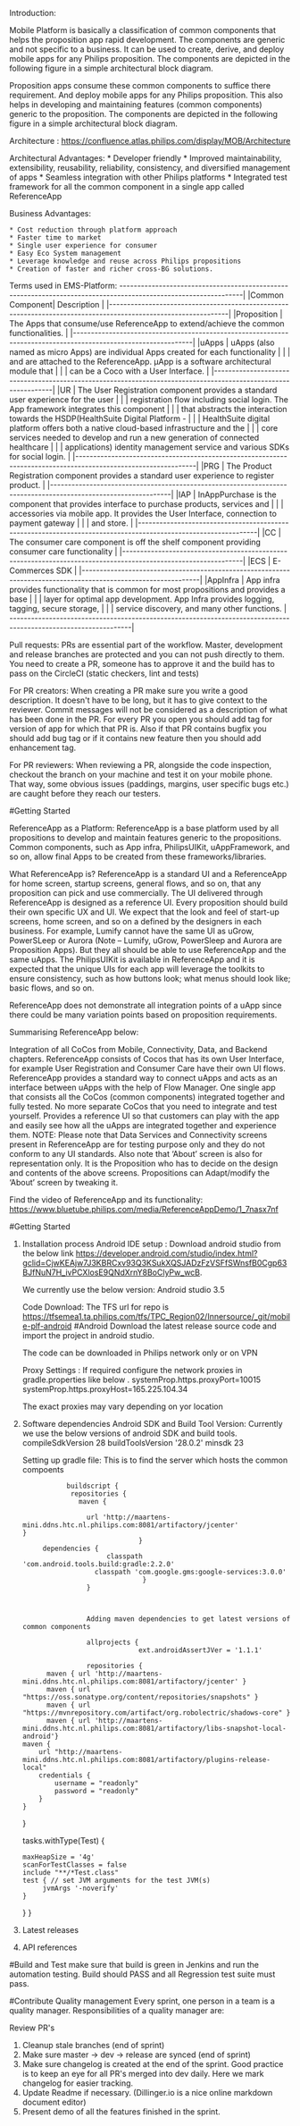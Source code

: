 Introduction:

Mobile Platform is basically a classification of common components that helps the proposition app
rapid development. The components are generic and not specific to a business.
It can be used to create, derive, and deploy mobile apps for any Philips proposition.
The components are depicted in the following figure in a simple architectural block diagram.

Proposition apps consume these common components to suffice there requirement.
And deploy mobile apps for any Philips proposition. This also helps in developing and maintaining features (common components) generic to the proposition. The components are depicted in the following figure in a simple architectural block diagram.


Architecture : https://confluence.atlas.philips.com/display/MOB/Architecture

Architectural Advantages:
    * Developer friendly
    * Improved maintainability, extensibility, reusability, reliability, consistency, and diversified management of apps
    * Seamless integration with other Philips platforms
    * Integrated test framework for all the common component in a single app called ReferenceApp


Business Advantages:

    * Cost reduction through platform approach
    * Faster time to market
    * Single user experience for consumer
    * Easy Eco System management
    * Leverage knowledge and reuse across Philips propositions
    * Creation of faster and richer cross-BG solutions.


Terms used in EMS-Platform:
----------------------------------------------------------------------------------------------------------------|
|Common Component| Description                                                                                  |
|---------------------------------------------------------------------------------------------------------------|
|Proposition    | The Apps that consume/use ReferenceApp to extend/achieve the common functionalities.          |
|---------------------------------------------------------------------------------------------------------------|
|uApps          | uApps (also named as micro Apps) are individual Apps created for each functionality           |
|               | and are attached to the ReferenceApp. µApp is a software architectural module that            |
|               | can be a Coco with a User Interface.                                                          |
|---------------------------------------------------------------------------------------------------------------|
|UR             | The User Registration component provides a standard user experience for the user              |
|               | registration flow including social login. The App framework integrates this component         |
|               | that abstracts the interaction towards the HSDP(HealthSuite Digital Platform -                |
|               | HealthSuite digital platform offers both a native cloud-based infrastructure and the          |
|               | core services needed to develop and run a new generation of connected healthcare              |
|               | applications) identity management service and various SDKs for social login.                  |
|---------------------------------------------------------------------------------------------------------------|
|PRG            | The Product Registration component provides a standard user experience to register product.   |
|---------------------------------------------------------------------------------------------------------------|
|IAP            | InAppPurchase is the component that provides interface to purchase products, services and     |
|               | accessories via mobile app. It provides the User Interface, connection to payment gateway     |
|               | and store.                                                                                    |
|---------------------------------------------------------------------------------------------------------------|
|CC             | The consumer care component is off the shelf component providing consumer care functionality  |
|---------------------------------------------------------------------------------------------------------------|
|ECS            | E-Commerces SDK                                                                               |
|---------------------------------------------------------------------------------------------------------------|
|AppInfra       | App infra provides functionality that is common for most propositions and provides a base     |
|               | layer for optimal app development. App Infra provides logging, tagging, secure storage,       |
|               | service discovery, and many other functions.                                                  |
----------------------------------------------------------------------------------------------------------------|

Pull requests:
PRs are essential part of the workflow. Master, development and release branches are protected and you can not push directly to them. You need to create a PR, someone has to approve it and the build has to pass on the CircleCI (static checkers, lint and tests)

For PR creators:
When creating a PR make sure you write a good description. It doesn't have to be long, but it has to give context to the reviewer. Commit messages will not be considered as a description of what has been done in the PR. For every PR you open you should add tag for version of app for which that PR is. Also if that PR contains bugfix you should add bug tag or if it contains new feature then you should add enhancement tag.

For PR reviewers:
When reviewing a PR, alongside the code inspection, checkout the branch on your machine and test it on your mobile phone. That way, some obvious issues (paddings, margins, user specific bugs etc.) are caught before they reach our testers.

#Getting Started

ReferenceApp as a Platform:
ReferenceApp is a base platform used by all propositions to develop and maintain features generic to the propositions. Common components, such as App infra, PhilipsUIKit, uAppFramework, and so on, allow final Apps to be created from these frameworks/libraries.

What ReferenceApp is?
ReferenceApp is a standard UI and a ReferenceApp for home screen, startup screens, general flows, and so on, that any proposition can pick and use commercially. The UI delivered through ReferenceApp is designed as a reference UI. Every proposition should build their own specific UX and UI. We expect that the look and feel of start-up screens, home screen, and so on a defined by the designers in each business. For example, Lumify cannot have the same UI as uGrow, PowerSLeep or Aurora (Note – Lumify, uGrow, PowerSleep and Aurora are Proposition Apps). But they all should be able to use ReferenceApp and the same uApps. The PhilipsUIKit is available in ReferenceApp and it is expected that the unique UIs for each app will leverage the toolkits to ensure consistency, such as how buttons look; what menus should look like; basic flows, and so on.

ReferenceApp does not demonstrate all integration points of a uApp since there could be many variation points based on proposition requirements.

Summarising ReferenceApp below:

Integration of all CoCos from Mobile, Connectivity, Data, and Backend chapters.
ReferenceApp consists of Cocos that has its own User Interface, for example User Registration and Consumer Care have their own UI flows.
ReferenceApp provides a standard way to connect uApps and acts as an interface between uApps with the help of Flow Manager.
One single app that consists all the CoCos (common components) integrated together and fully tested. No more separate CoCos that you need to integrate and test yourself.
Provides a reference UI so that customers can play with the app and easily see how all the uApps are integrated together and experience them.
NOTE: Please note that Data Services and Connectivity screens present in ReferenceApp are for testing purpose only and they do not conform to any UI standards. Also note that ‘About’ screen is also for representation only. It is the Proposition who has to decide on the design and contents of the above screens. Propositions can Adapt/modify the ‘About’ screen by tweaking it.

Find the video of ReferenceApp and its functionality:
https://www.bluetube.philips.com/media/ReferenceAppDemo/1_7nasx7nf

#Getting Started

1.	Installation process
    Android IDE setup : Download android studio from the below link
    https://developer.android.com/studio/index.html?gclid=CjwKEAjw7J3KBRCxv93Q3KSukXQSJADzFzVSFfSWnsfB0Cgp63BJfNuN7H_ivPCXlosE9QNdXrnY8BoClyPw_wcB.

    We currently use the below version: Android studio 3.5

    Code Download:
    The TFS url for repo is https://tfsemea1.ta.philips.com/tfs/TPC_Region02/Innersource/_git/mobile-plf-android #Android Download the latest release source code and import the project in android studio.

    The code can be downloaded in Philips network only or on VPN

    Proxy Settings :
    If required configure the network  proxies in gradle.properties like below .
    systemProp.https.proxyPort=10015
    systemProp.https.proxyHost=165.225.104.34

    The exact proxies may vary depending on yor location

2.	Software dependencies
    Android SDK and Build Tool Version: Currently we use the below versions of android SDK and build tools.
    compileSdkVersion 28
    buildToolsVersion '28.0.2'
    minsdk 23

    Setting up gradle file:
    This is to find the server which hosts the common compoents

                   buildscript {
                    repositories {
                      maven {

                        url 'http://maartens-mini.ddns.htc.nl.philips.com:8081/artifactory/jcenter'                                               }
                                     }
             dependencies {
                             classpath 'com.android.tools.build:gradle:2.2.0'
                          classpath 'com.google.gms:google-services:3.0.0'
                                      }
                        }



                        Adding maven dependencies to get latest versions of common components

                        allprojects {
                                     ext.androidAssertJVer = '1.1.1'

                        repositories {
              maven { url 'http://maartens-mini.ddns.htc.nl.philips.com:8081/artifactory/jcenter' }
              maven { url "https://oss.sonatype.org/content/repositories/snapshots" }
              maven { url "https://mvnrepository.com/artifact/org.robolectric/shadows-core" }
              maven { url 'http://maartens-mini.ddns.htc.nl.philips.com:8081/artifactory/libs-snapshot-local-android'}
        maven {
            url "http://maartens-mini.ddns.htc.nl.philips.com:8081/artifactory/plugins-release-local"
            credentials {
                username = "readonly"
                password = "readonly"
            }
        }
    }

    tasks.withType(Test) {

        maxHeapSize = '4g'
        scanForTestClasses = false
        include "**/*Test.class"
        test { // set JVM arguments for the test JVM(s)
             jvmArgs '-noverify'
        }
    }
}

3.	Latest releases
4.	API references

#Build and Test
make sure that build is green in Jenkins and run the automation testing. Build should PASS and all Regression test suite must pass.

#Contribute
Quality management
Every sprint, one person in a team is a quality manager. Responsibilities of a quality manager are:

Review PR's
1. Cleanup stale branches (end of sprint)
2. Make sure master -> dev -> release are synced (end of sprint)
3. Make sure changelog is created at the end of the sprint. Good practice is to keep an eye for all PR's merged into dev daily. Here we mark changelog for easier tracking.
4. Update Readme if necessary. (Dillinger.io is a nice online markdown document editor)
5. Present demo of all the features finished in the sprint.